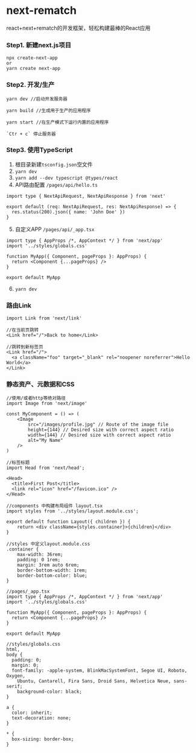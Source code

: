 # next-rematch
react+next+rematch的开发框架，轻松构建最棒的React应用

### Step1. 新建next.js项目
```base
npx create-next-app
or
yarn create next-app
```

### Step2. 开发/生产

```base
yarn dev //启动开发服务器

yarn build //生成用于生产的应用程序

yarn start //在生产模式下运行内置的应用程序

`Ctr + c` 停止服务器
```

### Step3. 使用TypeScript

1. 根目录新建`tsconfig.json`空文件
2. `yarn dev`
3. `yarn add --dev typescript @types/react`
4. API路由配置 `/pages/api/hello.ts`

  ```base
  import type { NextApiRequest, NextApiResponse } from 'next'

  export default (req: NextApiRequest, res: NextApiResponse) => {
    res.status(200).json({ name: 'John Doe' })
  }
  ```
  
5. 自定义APP `/pages/api/_app.tsx`

  ```base
  import type { AppProps /*, AppContext */ } from 'next/app'
  import '../styles/globals.css'

  function MyApp({ Component, pageProps }: AppProps) {
    return <Component {...pageProps} />
  }

  export default MyApp
  ```
  
6. `yarn dev`

### 路由Link

```base
import Link from 'next/link'

//在当前页跳转
<Link href="/">Back to home</Link>

//跳转到新标签页
<Link href="/">
  <a className="foo" target="_blank" rel="noopener noreferrer">Hello World</a>
</Link>

```

### 静态资产、元数据和CSS

```base
//使用/或者http等绝对路径
import Image from 'next/image'

const MyComponent = () => (
    <Image
        src="/images/profile.jpg" // Route of the image file
        height={144} // Desired size with correct aspect ratio
        width={144} // Desired size with correct aspect ratio
        alt="My Name"
    />
)
```

```base
//标签标题
import Head from 'next/head';

<Head>
  <title>First Post</title>
  <link rel="icon" href="/favicon.ico" />
</Head>
```

```base
//components 中构建布局组件 layout.tsx
import styles from '../styles/layout.module.css';

export default function Layout({ children }) {
    return <div className={styles.container}>{children}</div>
}

//styles 中定义layout.module.css
.container {
    max-width: 36rem;
    padding: 0 1rem;
    margin: 3rem auto 6rem;
    border-bottom-width: 1rem;
    border-bottom-color: blue;
}
```

```base
//pages/_app.tsx
import type { AppProps /*, AppContext */ } from 'next/app'
import '../styles/globals.css'

function MyApp({ Component, pageProps }: AppProps) {
  return <Component {...pageProps} />
}

export default MyApp

//styles/globals.css
html,
body {
  padding: 0;
  margin: 0;
  font-family: -apple-system, BlinkMacSystemFont, Segoe UI, Roboto, Oxygen,
    Ubuntu, Cantarell, Fira Sans, Droid Sans, Helvetica Neue, sans-serif;
    background-color: black;
}

a {
  color: inherit;
  text-decoration: none;
}

* {
  box-sizing: border-box;
}

```
